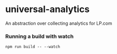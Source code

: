 # universal-analytics
An abstraction over collecting analytics for LP.com

### Running a build with watch
```shell
npm run build -- --watch
```
